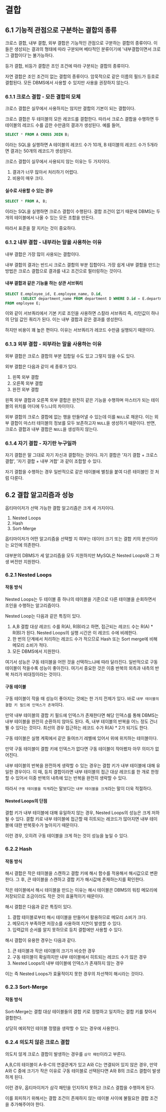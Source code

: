 # 결합

## 6.1 기능적 관점으로 구분하는 결합의 종류

크로스 결합, 내부 결합, 외부 결합은 기능적인 관점으로 구분하는 결합의 종류이다.
이들은 생성되는 결과의 형태에 따라 구분되며 베타적인 분류이기에 '내부결합이면서 크로그 결합이다'는 불가능하다.

등가 결합, 비등가 결합은 조인 조건에 따라 구분되는 결합의 종류이다.

자연 결합은 조인 조건이 없는 결합의 종류이다. 암묵적으로 같은 이름의 필드가 등호로 결합된다. 모든 DBMS에서 사용할 수 있지만 사용을 권장하지 않는다.

### 6.1.1 크로스 결합 - 모든 결합의 모체

크로스 결합은 실무에서 사용하지는 않지만 결합의 기본이 되는 결합이다.

크로스 결합은 두 테이블의 모든 레코드를 결합한다. 따라서 크로스 결합을 수행하면 두 테이블의 레코드 수를 곱한 수만큼의 결과가 생성된다. 예를 들어,
```sql
SELECT * FROM A CROSS JOIN B;
```
이라는 SQL을 실행하면 A 테이블의 레코드 수가 10개, B 테이블의 레코드 수가 5개라면 결과는 50개의 레코드가 생성된다.

크로스 결합이 실무에서 사용되지 않는 이유는 두 가지이다.
1. 결과가 너무 많아서 처리하기 어렵다.
2. 비용이 매우 크다.

#### 실수로 사용할 수 있는 경우
```sql
SELECT * FROM A, B;
```
이라는 SQL을 실행하면 크로스 결합이 수행된다. 결합 조건이 없기 때문에 DBMS는 두 개의 테이블에서 나올 수 있는 모든 조합을 만든다.

따라서 표준을 잘 지키는 것이 중요하다. 

### 6.1.2 내부 결합 - 내부라는 말을 사용하는 이유

내부 결합은 가장 많이 사용되는 결합이다.

내부 결합의 결과는 반드시 크로스 결합의 부분 집합이다. 가장 쉽게 내부 결합을 만드는 방법은 크로스 결합으로 결과를 내고 조건으로 필터링하는 것이다.

#### 내부 결합과 같은 기능을 하는 상관 서브쿼리
```sql
SELECT E.employee_id, E.employee_name, D.id,
       (SELECT department_name FROM department D WHERE D.id = E.department_id) AS department_name
FROM employee E;
```
이와 같이 서브쿼리에서 기본 키로 조인을 사용하면 스칼라 서브쿼리 즉, 리턴값이 하나의 단일 값인 쿼리가 된다. 이는 내부 결합과 같은 결과를 생성한다.

하지만 비용이 꽤 높은 편이다. 이유는 서브쿼리가 레코드 수만큼 실행되기 때문이다.

### 6.1.3 외부 결합 - 외부라는 말을 사용하는 이유

외부 결합은 크로스 결합의 부분 집합일 수도 있고 그렇지 않을 수도 있다.

외부 결합은 다음과 같이 세 종류가 있다.
1. 왼쪽 외부 결합
2. 오른쪽 외부 결합
3. 완전 외부 결합

왼쪽 외부 결합과 오른쪽 외부 결합은 완전히 같은 기능을 수행하며 마스터가 되는 테이블의 위치를 어디에 두느냐의 차이이다.

외부 결합의 크로스 결합에 없는 행을 만들어낼 수 있는데 이를 `NULL`로 채운다. 이는 외부 결합이 마스터 테이블의 정보를 모두 보존하고자 `NULL`을 생성하기 때문이다.
반면, 크로스 결합과 내부 결합은 `NULL`을 생성하지 않는다.

### 6.1.4 자기 결합 - 자기란 누구일까

자기 결합은 말 그대로 자기 자신과 결합하는 것이다. 자기 결합은 '자기 결합 + 크로스 결합', '자기 결합 + 내부 겨합' 과 같이 조합할 수 있다.

자기 결합을 수행하는 경우 일반적으로 같은 테이블에 별칭을 붙여 다른 테이블인 것 처럼 다룬다.

## 6.2 결합 알고리즘과 성능

옵티마이저가 선택 가능한 결합 알고리즘은 크게 세 가지이다.
1. Nested Loops
2. Hash 
3. Sort-Merge

옵티마이저가 어떤 알고리즘을 선택할 지 여부는 데이터 크기 또는 결합 키의 분산이라는 요인에 의존한다.

대부분의 DBMS가 세 알고리즘을 모두 지원하지만 MySQL은 Nested Loops와 그 파생 버전만 지원한다.

### 6.2.1 Nested Loops

#### 작동 방식
Nested Loops는 두 테이블 중 하나의 테이블을 기준으로 다른 테이블을 순회하면서 조인을 수행하는 알고리즘이다.

Nested Loop는 다음과 같은 특징이 있다.
1. A,B 결합 대상 레코드 수를 R(A), R(B)라고 하면, 접근되는 레코드 수는 R(A) * R(B)가 된다. Nested Loops의 실행 시간은 이 레코드 수에 비례한다.
2. 한 번의 단계에서 처리하는 레코드 수가 적으므로 Hash 또는 Sort merge에 비해 메모리 소비가 적다.
3. 모든 DBMS에서 지원한다.

여기서 성능은 구동 테이블을 어떤 것을 선택하느냐에 따라 달라진다. 일반적으로 구동 테이블이 작을수록 성능이 좋아진다. 여기서 중요한 것은 이중 반복의 외측과 내측의 반복 처리가 비대칭이라는 것이다.

#### 구동 테이블 
구동 테이블이 작을 때 성능이 좋아지는 것에는 한 가지 전제가 있다. 바로 `내부 테이블의 결합 키 필드에 인덱스가 존재`이다.

만약 내부 테이블의 결합 키 필드에 인덱스가 존재한다면 해당 인덱스를 통해 DBMS는 내부 테이블을 완전히 순환하지 않아도 된다. 즉, 내부 테이블의 반복을 어느 정도 건너뛸 수 있다는 것이다.
최선의 경우 접근하는 레코드 수가 R(A) * 2가 되기도 한다.

구동 테이블은 실행 계획에서 같은 들여쓰기 레벨에 있어서 위에 위치하는 테이블이다.

만약 구동 테이블이 결합 키에 인덱스가 없다면 구동 테이블이 작아봤자 아무 의미가 없어진다.

내부 테이블의 반복을 완전하게 생략할 수 있는 경우는 결합 키가 내부 테이블에 대해 유일한 경우이다. 이 때, 등치 결합이라면 내부 테이블의 접근 대상 레코드를 한 개로 한정할 수 있어서 이중 반복의 내측에 있는 반복을 완전히 생략할 수 있다.

따라서 `구동 테이블을 작게`라는 말보다는 `내부 테이블을 크게`라는 말이 더욱 적절하다.

#### Nested Loops의 단점

결합 키가 내부 테이블에 대해 유일하지 않는 경우, Nested Loops의 성능은 크게 저하될 수 있다. 결합 키로 내부 테이블에 접근할 때 히트되는 레코드가 많아지면 내부 테이블에 대한 반복횟수가 높아지기 때문이다.

이런 경우, 오히려 구동 테이블을 크게 하는 것이 성능을 높일 수 있다.

### 6.2.2 Hash

#### 작동 방식

해시 결합은 작은 테이블을 스캔하고 결합 키에 해시 함수를 적용해서 해시값으로 변환한다. 그 후, 큰 테이블을 스캔하고 결합 키가 해시값에 존재하는지를 확인한다.

작은 테이블에서 해시 테이블을 만드는 이유는 해시 테이블은 DBMS의 워킹 메모리에 저장되므로 조금이라도 작은 것이 효율적이기 때문이다.

해시 결합은 다음과 같은 특징이 있다.

1. 결합 테이블로부터 해시 테이블을 만들어서 활용하므로 메모리 소비가 크다.
2. 메모리가 부족하면 저장소를 사용하여 지연이 발생할 수 있다.
3. 입력값의 순서를 알지 못하므로 등치 결합에만 사용할 수 있다.

해시 결합이 유용한 경우는 다음과 같다.

1. 큰 테이블과 작은 테이블의 크기가 비슷한 경우
2. 구동 테이블이 확실하지만 내부 테이블에서 히트되는 레코드 수가 많은 경우
3. Nested Loops의 내부 테이블에 인덱스가 존재하지 않는 경우

이는 즉 Nested Loops가 효율적이지 못한 경우의 차선책이 해시라는 것이다.

### 6.2.3 Sort-Merge

#### 작동 방식

Sort-Merge는 결합 대상 테이블들의 결합 키로 정렬하고 일치하는 결합 키를 찾아서 결합한다.

상당히 예외적인 테이블 정렬을 생략할 수 있는 경우에 사용한다.

### 6.2.4 의도치 않은 크로스 결합

의도치 않게 크로스 결합이 발생하는 경우를 `삼각 패턴`이라고 부른다.

A,B,C의 테이블이 A-B-C의 연결관계가 있고 A와 C는 연결되어 있지 않은 경우, 만약 A와 C 중에 크기가 작은 이유로 구동 테이블로 선택된다면 
A와 B의 크로스 결합이 발생하게 된다.

이런 경우, 옵티마이저가 삼각 패턴을 인지하지 못하고 크로스 결합을 수행하게 된다.

이를 회피하기 위해서는 결합 조건이 존재하지 않는 테이블 사이에 불필요한 결합 조건을 추가해주어야 한다.

